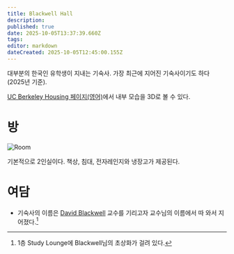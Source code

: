 ```yaml
---
title: Blackwell Hall
description: 
published: true
date: 2025-10-05T13:37:39.660Z
tags: 
editor: markdown
dateCreated: 2025-10-05T12:45:00.155Z
---
```


대부분의 한국인 유학생이 지내는 기숙사. 가장 최근에 지어진 기숙사이기도 하다 (2025년 기준).

[UC Berkeley Housing 페이지(영어)](https://housing.berkeley.edu/explore-housing-options/residence-halls/blackwell-hall/)에서 내부 모습을 3D로 볼 수 있다.

# 방
![Room](https://housing.berkeley.edu/wp-content/uploads/BH-Double-Bed-Typical.jpg)

기본적으로 2인실이다. 책상, 침대, 전자레인지와 냉장고가 제공된다.



# 여담

-   기숙사의 이름은 [David Blackwell](https://en.wikipedia.org/wiki/David_Blackwell) 교수를 기리고자 교수님의 이름에서 따 와서 지어졌다.[^1]

[^1]: 1층 Study Lounge에 Blackwell님의 초상화가 걸려 있다.